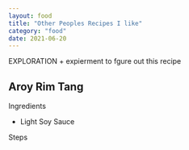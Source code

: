 ```yaml
---
layout: food
title: "Other Peoples Recipes I like"
category: "food"
date: 2021-06-20
---
```

EXPLORATION + expierment to fgure out this recipe

<h2>Aroy Rim Tang</h2>
Ingredients
<ul>
  <li>Light Soy Sauce </li>
</ul>

Steps
<ol>
</ol>


